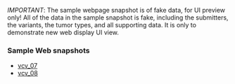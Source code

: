 
<span>*IMPORTANT*</span>: The sample webpage snapshot is of fake data, for UI preview only! All of the data in the sample snapshot is fake, including the submitters, the variants, the tumor types, and all supporting data. It is only to demonstrate new web display UI view. 

### Sample Web snapshots

- [vcv_07](vcv_07.png)
- [vcv_08](vcv_08.png)